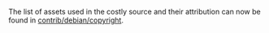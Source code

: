 The list of assets used in the costly source and their attribution can now be found in [contrib/debian/copyright](../contrib/debian/copyright).
